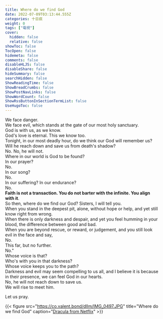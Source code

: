 ```yaml
---
title: Where do we find God
date: 2022-07-09T03:13:44.555Z
categories: 十日痰
weight: 0
tags: ["電視"]
cover:
  hidden: false
  relative: false
showToc: false
TocOpen: false
hidemeta: false
comments: false
disableHLJS: false
disableShare: false
hideSummary: false
searchHidden: false
ShowReadingTime: false
ShowBreadCrumbs: false
ShowPostNavLinks: false
ShowWordCount: false
ShowRssButtonInSectionTermList: false
UseHugoToc: false
---
```

We face danger.  
We face evil, which stands at the gate of our most holy sanctuary.  
God is with us, as we know.  
God's love is eternal. This we know too.  
Tonight, in our most deadly hour, do we think our God will remember us?  
Will he reach down and save us from death's shadow?  
No. No, he will not.  
Where in our world is God to be found?  
In our prayer?  
No.  
In our song?  
No.  
In our suffering? In our endurance?  
No.  
**Faith is not a transaction. You do not barter with the infinite. You align with it**.  
So then, where do we find our God? Sisters, I will tell you.  
When you stand in the deepest pit, alone, without hope or help, and yet still know right from wrong.  
When there is only darkness and despair, and yet you feel humming in your blood, the difference between good and bad.  
When you are beyond rescue, or reward, or judgement, and you still look evil in the face and say,  
No.  
This far, but no further.  
No."  
Whose voice is that?  
Who's with you in that darkness?  
Whose voice keeps you to the path?  
Darkness and evil may seem compelling to us all, and I believe it is because in their presence, we can feel God in our hearts.  
No, he will not reach down to save us.  
We will rise to meet him.  

Let us pray.

{{< figure src="https://co.valent.bond/dllm/IMG_0497.JPG" title="Where do we find God" caption="[Dracula from Netflix](https://www.imdb.com/title/tt9139220/)" >}}
